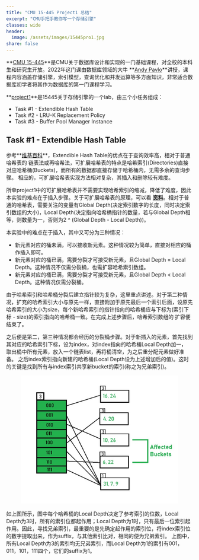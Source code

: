 ```yaml
---
title: "CMU 15-445 Project1 总结"  
excerpt: "CMU手把手教你写一个存储引擎"
classes: wide
header:
  image: /assets/images/15445pro1.jpg
share: false
---
```


**[CMU 15-445](https://15445.courses.cs.cmu.edu/fall2022/)**是CMU关于数据库设计和实现的一门基础课程，对全校的本科生和研究生开放。2022年这门课由数据库领域的大牛 **[Andy Pavlo](http://www.cs.cmu.edu/~pavlo/)**讲授，课程内容涵盖存储引擎，索引模型，查询优化和并发运算等多方面知识，非常适合数据库初学者将其作为数据库的第一门课程学习。

**[project1](https://15445.courses.cs.cmu.edu/fall2022/project1/)**是15445关于存储引擎的一个lab，由三个小任务组成：

  * Task #1 - Extendible Hash Table
  * Task #2 - LRU-K Replacement Policy
  * Task #3 - Buffer Pool Manager Instance

## Task #1 - Extendible Hash Table

参考**[维基百科](https://en.wikipedia.org/wiki/Extendible_hashing)**，Extendible Hash Table的优点在于查询效率高，相对于普通哈希表的
链表法或再哈希法，可扩展哈希表的特点是哈希索引(Directories)直接对应哈希桶(Buckets)，而所有的数据都直接存储于哈希桶内，无需多余的查询步骤。
相应的，可扩展哈希表实现方法相对复杂，其插入和删除较有难度。

所幸project1中的可扩展哈希表并不需要实现哈希索引的缩减，降低了难度，因此本实验的难点在于插入步骤。关于可扩展哈希表的原理，可以看
**[资料](https://www.geeksforgeeks.org/extendible-hashing-dynamic-approach-to-dbms/)**。相对于普通的哈希表，需要关注的变量有Global Depth(决定索引数字的长度，同时决定索引数组的大小)，Local Depth(决定指向哈希桶指针的数量，若与Global Depth相等，则数量为一，否则为2 ^ (Global Depth - Local Depth))。

本实验中的难点在于插入，其中又可分为三种情况：

  * 新元素对应的桶未满，可以接收新元素。这种情况较为简单，直接对相应的桶作插入即可。
  * 新元素对应的桶已满，需要分裂才可接受新元素，且Global Depth = Local Depth。这种情况不仅需分裂桶，也需扩容哈希索引数组。
  * 新元素对应的桶已满，需要分裂才可接受新元素，且Global Depth < Local Depth。这种情况仅需分裂桶。

由于哈希索引和哈希桶分裂后建立指针较为复杂，这里重点讲述。对于第二种情况，扩充的哈希索引大小与原先一样，直接附加于原先最后一个索引后面，设原先
哈希索引的大小为size，每个新哈希索引的指针指向的哈希桶应与下标为(索引下标 - size)的索引指向的哈希桶一致。在完成上述步骤后，哈希索引数组的
扩容便结束了。

之后便是第二，第三种情况都会经历的分裂桶步骤。对于新插入的元素，首先找到其对应的哈希索引下标，设为index，对index指向的哈希桶Local Depth加一，
取出桶中所有元素，放入一个链表list，再将桶清空，为之后重分配元素做好准备。
之后index索引指向新建的哈希桶(Local Depth设为上述增加后的值)。这时的关键是找到所有与index索引共享新bucket的索引(称之为兄弟索引)。

<figure>
    <a href="/assets/images/extendiblehashing.jpg"><img src="/assets/images/extendiblehashing.jpg"></a>
</figure>

如上图所示，图中每个哈希桶的Local Depth决定了参考索引的位数，Local Depth为3时，所有的索引位都起作用；Local Depth为1时，只有最后一位索引起作用。因此，寻找兄弟索引，最重要的是先确定起作用的索引位，将index索引位的数字提取出来，作为suffix，与其他索引比对，相同的便为兄弟索引。
上图中，所有Local Depth为3的索引均无兄弟索引，而Local Depth为1的索引有001，011，101，111四个，它们的suffix为1。




























